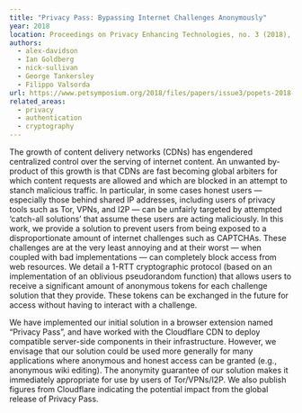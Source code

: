 ```yaml
---
title: "Privacy Pass: Bypassing Internet Challenges Anonymously"
year: 2018
location: Proceedings on Privacy Enhancing Technologies, no. 3 (2018), pp. 164-180. 2018.
authors:
  - alex-davidson
  - Ian Goldberg
  - nick-sullivan
  - George Tankersley
  - Filippo Valsorda
url: https://www.petsymposium.org/2018/files/papers/issue3/popets-2018-0026.pdf
related_areas:
  - privacy
  - authentication
  - cryptography
---
```


The growth of content delivery networks (CDNs) has engendered centralized control over the serving of internet content. An unwanted by-product of this growth is that CDNs are fast becoming global arbiters for which content requests are allowed and which are blocked in an attempt to stanch malicious traffic. In particular, in some cases honest users — especially those behind shared IP addresses, including users of privacy tools such as Tor, VPNs, and I2P — can be unfairly targeted by attempted ‘catch-all solutions’ that assume these users are acting maliciously. In this work, we provide a solution to prevent users from being exposed to a disproportionate amount of internet challenges such as CAPTCHAs. These challenges are at the very least annoying and at their worst — when coupled with bad implementations — can completely block access from web resources. We detail a 1-RTT cryptographic protocol (based on an implementation of an oblivious pseudorandom function) that allows users to receive a significant amount of anonymous tokens for each challenge solution that they provide. These tokens can be exchanged in the future for access without having to interact with a challenge. 

We have implemented our initial solution in a browser extension named “Privacy Pass”, and have worked with the Cloudflare CDN to deploy compatible server-side components in their infrastructure. However, we envisage that our solution could be used more generally for many applications where anonymous and honest access can be granted (e.g., anonymous wiki editing). The anonymity guarantee of our solution makes it immediately appropriate for use by users of Tor/VPNs/I2P. We also publish figures from Cloudflare indicating the potential impact from the global release of Privacy Pass.
